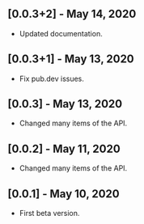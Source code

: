 ## [0.0.3+2] - May 14, 2020
* Updated documentation.

## [0.0.3+1] - May 13, 2020
* Fix pub.dev issues.

## [0.0.3] - May 13, 2020
* Changed many items of the API.

## [0.0.2] - May 11, 2020
* Changed many items of the API.

## [0.0.1] - May 10, 2020
* First beta version.